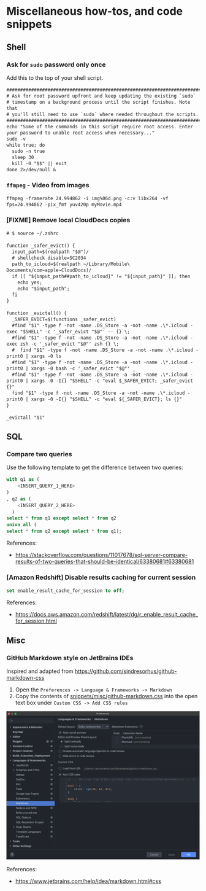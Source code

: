 # Miscellaneous how-tos, and code snippets

## Shell

### Ask for `sudo` password only once

Add this to the top of your shell script.

```shell script
################################################################################
# Ask for root password upfront and keep updating the existing `sudo`
# timestamp on a background process until the script finishes. Note that
# you'll still need to use `sudo` where needed throughout the scripts.
################################################################################
echo "Some of the commands in this script require root access. Enter your password to unable root access when necessary..."
sudo -v
while true; do
  sudo -n true
  sleep 30
  kill -0 "$$" || exit
done 2>/dev/null &
```

### `ffmpeg` - Video from images

```shell script
ffmpeg -framerate 24.994862 -i img%06d.png -c:v libx264 -vf fps=24.994862 -pix_fmt yuv420p myMovie.mp4
```

### [FIXME] Remove local CloudDocs copies

```shell script
# $ source ~/.zshrc

function _safer_evict() {
  input_path=$(realpath "$@")/
  # shellcheck disable=SC2034
  path_to_icloud=$(realpath ~/Library/Mobile\ Documents/com~apple~CloudDocs)/
  if [[ "${input_path##path_to_icloud}" != "${input_path}" ]]; then
    echo yes;
    echo "$input_path";
  fi
}

function _evictall() {
  _SAFER_EVICT=$(functions _safer_evict)
  #find "$1" -type f -not -name .DS_Store -a -not -name .\*.icloud -exec "$SHELL" -c '_safer_evict "$@"' -- {} \;
  #find "$1" -type f -not -name .DS_Store -a -not -name .\*.icloud -exec zsh -c '_safer_evict "$@"' zsh {} \;
  #  find "$1" -type f -not -name .DS_Store -a -not -name .\*.icloud -print0 | xargs -0 ls
  #find "$1" -type f -not -name .DS_Store -a -not -name .\*.icloud -print0 | xargs -0 bash -c '_safer_evict "$@"' _
  #find "$1" -type f -not -name .DS_Store -a -not -name .\*.icloud -print0 | xargs -0 -I{} "$SHELL" -c "eval $_SAFER_EVICT; _safer_evict {}"
  find "$1" -type f -not -name .DS_Store -a -not -name .\*.icloud -print0 | xargs -0 -I{} "$SHELL" -c "eval ${_SAFER_EVICT}; ls {}"
}

_evictall "$1"

```

## SQL

### Compare two queries

Use the following template to get the difference between two queries:

```sql
with q1 as (
    <INSERT_QUERY_1_HERE>
)
, q2 as (
    <INSERT_QUERY_2_HERE>
  )
select * from q1 except select * from q2
union all (
select * from q2 except select * from q1);
```

References:

- <https://stackoverflow.com/questions/11017678/sql-server-compare-results-of-two-queries-that-should-be-identical/63380681#63380681>

### [Amazon Redshift] Disable results caching for current session

```sql
set enable_result_cache_for_session to off;
```

References:

- <https://docs.aws.amazon.com/redshift/latest/dg/r_enable_result_cache_for_session.html>


## Misc

### GitHub Markdown style on JetBrains IDEs

Inspired and adapted from <https://github.com/sindresorhus/github-markdown-css>

1. Open the `Preferences -> Language & Frameworks -> Markdown`
2. Copy the contents of [snippets/misc/github-markdown.css](snippets/misc/github-markdown.css) into the open
   text box under `Custom CSS -> Add CSS rules`

![img.png](assets/img/jetbrains_markdown_css_rules.png)

References:

- <https://www.jetbrains.com/help/idea/markdown.html#css>
